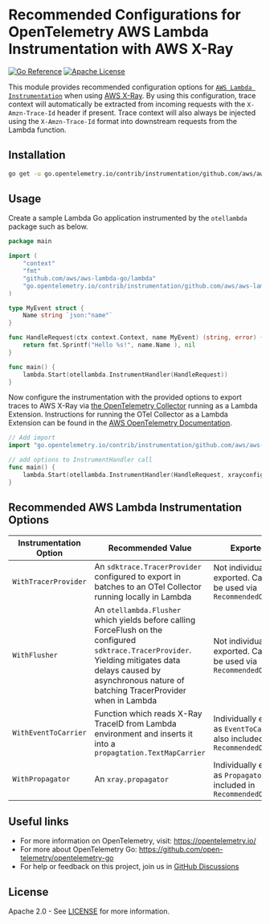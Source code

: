 # Recommended Configurations for OpenTelemetry AWS Lambda Instrumentation with AWS X-Ray

[![Go Reference][goref-image]][goref-url]
[![Apache License][license-image]][license-url]

This module provides recommended configuration options for [`AWS Lambda Instrumentation`](https://github.com/open-telemetry/opentelemetry-go-contrib/tree/main/instrumentation/github.com/aws/aws-lambda-go/otellambda) when using [AWS X-Ray](https://aws.amazon.com/xray/). By using this configuration, trace context will automatically be extracted from incoming requests with the `X-Amzn-Trace-Id` header if present. Trace context will also always be injected using the `X-Amzn-Trace-Id` format into downstream requests from the Lambda function.

## Installation

```bash
go get -u go.opentelemetry.io/contrib/instrumentation/github.com/aws/aws-lambda-go/otellambda/xrayconfig
```

## Usage

Create a sample Lambda Go application instrumented by the `otellambda` package such as below.

```go
package main

import (
	"context"
	"fmt"
	"github.com/aws/aws-lambda-go/lambda"
	"go.opentelemetry.io/contrib/instrumentation/github.com/aws/aws-lambda-go/otellambda"
)

type MyEvent struct {
	Name string `json:"name"`
}

func HandleRequest(ctx context.Context, name MyEvent) (string, error) {
	return fmt.Sprintf("Hello %s!", name.Name ), nil
}

func main() {
	lambda.Start(otellambda.InstrumentHandler(HandleRequest))
}
```

Now configure the instrumentation with the provided options to export traces to AWS X-Ray via [the OpenTelemetry Collector](https://github.com/open-telemetry/opentelemetry-collector) running as a Lambda Extension. Instructions for running the OTel Collector as a Lambda Extension can be found in the [AWS OpenTelemetry Documentation](https://aws-otel.github.io/docs/getting-started/lambda).

```go
// Add import
import "go.opentelemetry.io/contrib/instrumentation/github.com/aws/aws-lambda-go/otellambda/xrayconfig"

// add options to InstrumentHandler call
func main() {
	lambda.Start(otellambda.InstrumentHandler(HandleRequest, xrayconfig.RecommendedOptions()...))
}
```
## Recommended AWS Lambda Instrumentation Options

| Instrumentation Option | Recommended Value | Exported As |
| --- | --- | --- |
| `WithTracerProvider` | An `sdktrace.TracerProvider` configured to export in batches to an OTel Collector running locally in Lambda | Not individually exported. Can only be used via `RecommendedOptions()`
| `WithFlusher` | An `otellambda.Flusher` which yields before calling ForceFlush on the configured `sdktrace.TracerProvider`. Yielding mitigates data delays caused by asynchronous nature of batching TracerProvider when in Lambda | Not individually exported. Can only be used via `RecommendedOptions()`
| `WithEventToCarrier` | Function which reads X-Ray TraceID from Lambda environment and inserts it into a `propagtation.TextMapCarrier` | Individually exported as `EventToCarrier()`, also included in `RecommendedOptions()`
| `WithPropagator` | An `xray.propagator` | Individually exported as `Propagator()`, also included in `RecommendedOptions()`


## Useful links

- For more information on OpenTelemetry, visit: <https://opentelemetry.io/>
- For more about OpenTelemetry Go: <https://github.com/open-telemetry/opentelemetry-go>
- For help or feedback on this project, join us in [GitHub Discussions][discussions-url]


## License

Apache 2.0 - See [LICENSE][license-url] for more information.

[license-url]: https://github.com/open-telemetry/opentelemetry-go-contrib/blob/main/LICENSE
[license-image]: https://img.shields.io/badge/license-Apache_2.0-green.svg?style=flat
[goref-image]: https://pkg.go.dev/badge/go.opentelemetry.io/contrib/instrumentation/github.com/aws/aws-lambda-go/otellambda/xrayconfig.svg
[goref-url]: https://pkg.go.dev/go.opentelemetry.io/contrib/instrumentation/github.com/aws/aws-lambda-go/otellambda/xrayconfig
[discussions-url]: https://github.com/open-telemetry/opentelemetry-go/discussions
